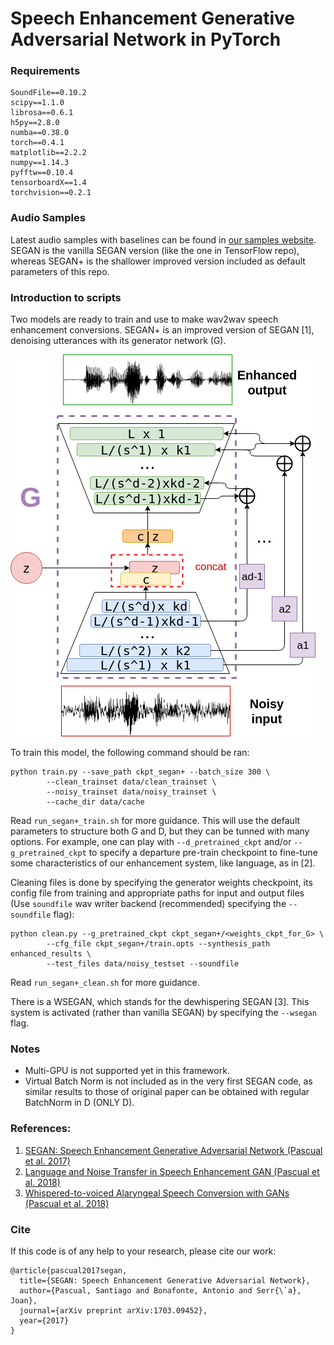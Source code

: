 # Speech Enhancement Generative Adversarial Network in PyTorch

### Requirements

```
SoundFile==0.10.2
scipy==1.1.0
librosa==0.6.1
h5py==2.8.0
numba==0.38.0
torch==0.4.1
matplotlib==2.2.2
numpy==1.14.3
pyfftw==0.10.4
tensorboardX==1.4
torchvision==0.2.1
```

### Audio Samples

Latest audio samples with baselines can be found in [our samples website](http://veu.talp.cat/seganp/). SEGAN is the vanilla SEGAN version (like the one in TensorFlow repo), whereas SEGAN+ is the shallower improved version included as default parameters of this repo.

### Introduction to scripts

Two models are ready to train and use to make wav2wav speech enhancement conversions. SEGAN+ is an
improved version of SEGAN [1], denoising utterances with its generator network (G). 

![SEGAN+_G](assets/segan+.png)

To train this model, the following command should be ran:

```
python train.py --save_path ckpt_segan+ --batch_size 300 \
		--clean_trainset data/clean_trainset \
		--noisy_trainset data/noisy_trainset \
		--cache_dir data/cache
```

Read `run_segan+_train.sh` for more guidance. This will use the default parameters to structure both G and D, but they can be tunned with many options. For example, one can play with `--d_pretrained_ckpt` and/or `--g_pretrained_ckpt` to specify a departure pre-train checkpoint to fine-tune some characteristics of our enhancement system, like language, as in [2].

Cleaning files is done by specifying the generator weights checkpoint, its config file from training and appropriate paths for input and output files (Use `soundfile` wav writer backend (recommended) specifying the `--soundfile` flag):

```
python clean.py --g_pretrained_ckpt ckpt_segan+/<weights_ckpt_for_G> \
		--cfg_file ckpt_segan+/train.opts --synthesis_path enhanced_results \
		--test_files data/noisy_testset --soundfile
```

Read `run_segan+_clean.sh` for more guidance.

There is a WSEGAN, which stands for the dewhispering SEGAN [3]. This system is activated (rather than vanilla SEGAN) by specifying the `--wsegan` flag.

### Notes

* Multi-GPU is not supported yet in this framework.
* Virtual Batch Norm is not included as in the very first SEGAN code, as similar results to those of original paper can be obtained with regular BatchNorm in D (ONLY D).

### References:

1. [SEGAN: Speech Enhancement Generative Adversarial Network (Pascual et al. 2017)](https://arxiv.org/abs/1703.09452)
2. [Language and Noise Transfer in Speech Enhancement GAN (Pascual et al. 2018)](https://arxiv.org/abs/1712.06340)
3. [Whispered-to-voiced Alaryngeal Speech Conversion with GANs (Pascual et al. 2018)](https://arxiv.org/abs/1808.10687)

### Cite

If this code is of any help to your research, please cite our work:

```
@article{pascual2017segan,
  title={SEGAN: Speech Enhancement Generative Adversarial Network},
  author={Pascual, Santiago and Bonafonte, Antonio and Serr{\`a}, Joan},
  journal={arXiv preprint arXiv:1703.09452},
  year={2017}
}
```
